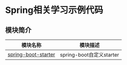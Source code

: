 # Spring相关学习示例代码


## 模块简介

| 模块名称       | 模块描述          |  
| ------------- |:-------------:|
|[spring-boot-starter](spring-boot-starter)|spring-boot自定义starter| 
